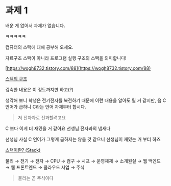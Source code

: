 # 과제 1

배운 게 없어서 과제가 없습니다. 

ㅋㅋㅋㅋㅋ

컴퓨터의 스택에 대해 공부해 오세요.

자료구조 스택이 아니라 프로그램 실행 구조의 스택을 의미합니다!

[https://wogh8732.tistory.com/88](https://wogh8732.tistory.com/88)

[스택의 구조](https://wogh8732.tistory.com/88)

깊숙한 내용은 이 정도까지만 하고(?)

생각해 보니 학생은 전기전자를 복전하기 때문에 이런 내용을 알아도 될 거 같지만, 음 C언어가 급하니 C라는 언어 자체부터 합시다.

> 저 전자과로 전과할려고요

C 보다 이게 더 재밌을 거 같아요 선생님 전자과의 냄새다

선생님 사실 C 언어가 그렇게 급하지는 않을 것 같으니 선생님이 재밌는 거 부터 하죠

[스택이란? (Stack)](https://cwjuns.tistory.com/18)

물리 → 전기 → 전자 → CPU → 컴구 → 시프 → 운영체제 → 소개원실 → 웹 백엔드 → 웹 프론트엔드 → 클라우드 사업 → 주식

> 물리는 곧 주식이다
